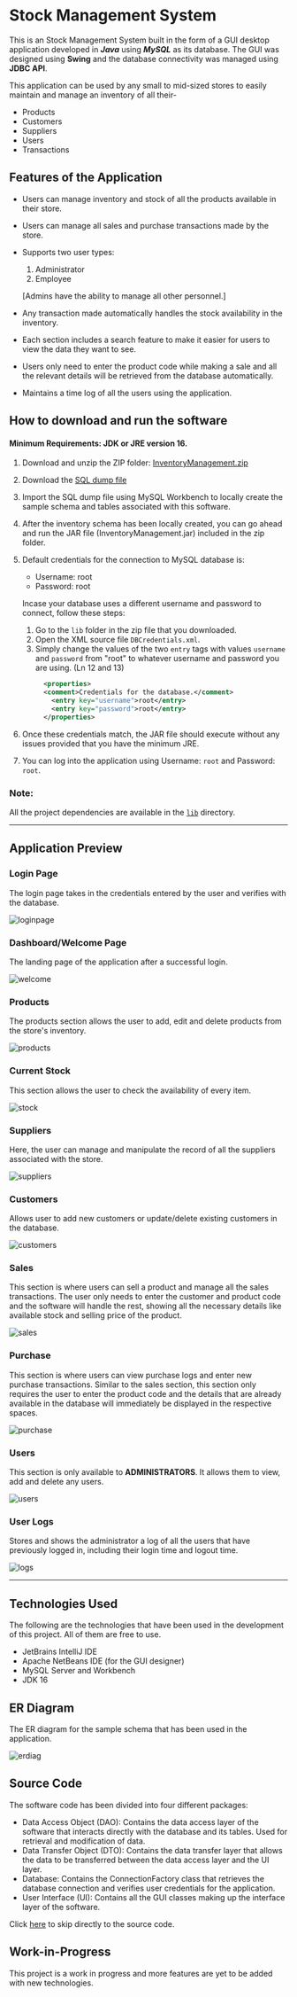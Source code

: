 # Stock Management System

This is an Stock Management System built in the form of a GUI desktop application developed in ***Java*** using ***MySQL*** as its database.
The GUI was designed using **Swing** and the database connectivity was managed using **JDBC API**.


This application can be used by any small to mid-sized stores to easily maintain and manage an inventory of all their-
- Products 
- Customers 
- Suppliers
- Users 
- Transactions


## Features of the Application

- Users can manage inventory and stock of all the products available in their store.
- Users can manage all sales and purchase transactions made by the store.
- Supports two user types:
  1. Administrator
  2. Employee
  
  [Admins have the ability to manage all other personnel.]
- Any transaction made automatically handles the stock availability in the inventory.
- Each section includes a search feature to make it easier for users to view the data they want to see.
- Users only need to enter the product code while making a sale and all the relevant details will be retrieved from the database automatically.
- Maintains a time log of all the users using the application.

## How to download and run the software

#### Minimum Requirements: JDK or JRE version 16.

1. Download and unzip the ZIP folder: [InventoryManagement.zip](InventoryManagement.zip)
2. Download the [SQL dump file](SQL/InventoryDB.sql)
3. Import the SQL dump file using MySQL Workbench to locally create the sample schema and tables associated with this software.
4. After the inventory schema has been locally created, you can go ahead and run the JAR file (InventoryManagement.jar) included in the zip folder.
5. Default credentials for the connection to MySQL database is:
    - Username: root
    - Password: root
  
    Incase your database uses a different username and password to connect, follow these steps:
    1. Go to the `lib` folder in the zip file that you downloaded.
    2. Open the XML source file `DBCredentials.xml`.
    3. Simply change the values of the two `entry` tags with values `username` and `password` from "root" to whatever username and password you are using. (Ln 12 and 13)
        ```xml
          <properties>
          <comment>Credentials for the database.</comment>
            <entry key="username">root</entry>
            <entry key="password">root</entry>
          </properties>
        ```
6. Once these credentials match, the JAR file should execute without any issues provided that you have the minimum JRE.
7. You can log into the application using Username: `root` and Password: `root`.

### Note:

All the project dependencies are available in the [`lib`](lib/) directory.

***


## Application Preview

### Login Page

The login page takes in the credentials entered by the user and verifies with the database.

![loginpage](screenshots/login.png)

### Dashboard/Welcome Page

The landing page of the application after a successful login.

![welcome](screenshots/welcome.png)

### Products

The products section allows the user to add, edit and delete products from the store's inventory.

![products](screenshots/products.png)

### Current Stock

This section allows the user to check the availability of every item.

![stock](screenshots/stock.png)

### Suppliers

Here, the user can manage and manipulate the record of all the suppliers associated with the store.

![suppliers](screenshots/suppliers.png)

### Customers

Allows user to add new customers or update/delete existing customers in the database.

![customers](screenshots/customers.png)

### Sales

This section is where users can sell a product and manage all the sales transactions. 
The user only needs to enter the customer and product code and the software will handle the rest, showing all the necessary details like available stock and selling price of the product. 

![sales](screenshots/sales.png)

### Purchase

This section is where users can view purchase logs and enter new purchase transactions. Similar to the sales section, this section only requires the user to enter the product code and the details that are already available in the database will immediately be displayed in the respective spaces.

![purchase](screenshots/purchase.png)

### Users

This section is only available to **ADMINISTRATORS**. It allows them to view, add and delete any users.

![users](screenshots/users.png)

### User Logs

Stores and shows the administrator a log of all the users that have previously logged in, including their login time and logout time.

![logs](screenshots/logs.png)

***

## Technologies Used

The following are the technologies that have been used in the development of this project. All of them are free to use.
  - JetBrains IntelliJ IDE
  - Apache NetBeans IDE (for the GUI designer)
  - MySQL Server and Workbench
  - JDK 16

## ER Diagram

The ER diagram for the sample schema that has been used in the application.

![erdiag](screenshots/ERDiagram.png)

## Source Code

The software code has been divided into four different packages:
  - Data Access Object (DAO): Contains the data access layer of the software that interacts directly with the database and its tables. Used for retrieval and modification of data.
  - Data Transfer Object (DTO): Contains the data transfer layer that allows the data to be transferred between the data access layer and the UI layer.
  - Database: Contains the ConnectionFactory class that retrieves the database connection and verifies user credentials for the application.
  - User Interface (UI): Contains all the GUI classes making up the interface layer of the software.

Click [here](src/com/inventory/) to skip directly to the source code.

## Work-in-Progress

This project is a work in progress and more features are yet to be added with new technologies. 
